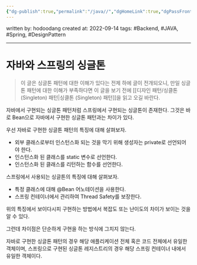 ```yaml
---
{"dg-publish":true,"permalink":"/java//","dgHomeLink":true,"dgPassFrontmatter":false}
---
```



written by: hodoodang
created at: 2022-09-14
tags: #Backend, #JAVA, #Spring, #DesignPattern 

---

# 자바와 스프링의 싱글톤

> 이 글은 싱글톤 패턴에 대한 이해가 있다는 전제 하에 글이 전개되오니, 만일 싱글톤 패턴에 대한 이해가 부족하다면 이 글을 보기 전에 [[디자인 패턴/싱클톤 (Singleton) 패턴|싱클톤 (Singleton) 패턴]]을 읽고 오길 바란다.

자바에서 구현되는 싱글톤 패턴처럼 스프링에서 구현되는 싱글톤이 존재한다. 그것은 바로 Bean으로 자바에서 구현한 싱글톤 패턴과는 차이가 있다.

우선 자바로 구현한 싱글톤 패턴의 특징에 대해 살펴보자.
- 외부 클래스로부터 인스턴스화 되는 것을 막기 위해 생성자는 private로 선언되어야 한다.
- 인스턴스화 된 클래스를 static 변수로 선언한다.
- 인스턴스화 된 클래스를 리턴하는 함수를 선언한다.

스프링에서 사용되는 싱글톤의 특징에 대해 살펴보자.
- 특정 클래스에 대해 @Bean 어노테이션을 사용한다.
- 스프링 컨테이너에서 관리하여 Thread Safety를 보장한다.

위의 특징에서 보이다시피 구현하는 방법에서 복잡도 또는 난이도의 차이가 보이는 것을 알 수 있다.

그런데 차이점은 단순하게 구현을 하는 방식에 그치지 않는다.

자바로 구현한 싱글톤 패턴의 경우 해당 애플리케이션 전체 혹은 코드 전체에서 유일한 객체이며, 스프링으로 구현된 싱글톤 레지스트리의 경우 해당 스프링 컨테이너 내에서 유일한 객체이다.
